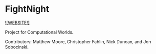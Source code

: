 # FightNight
[![WEBSITE!]](httpNick.github.io/FightNight)

Project for Computational Worlds.

Contributors: Matthew Moore, Christopher Fahlin, Nick Duncan, and Jon Sobocinski.
